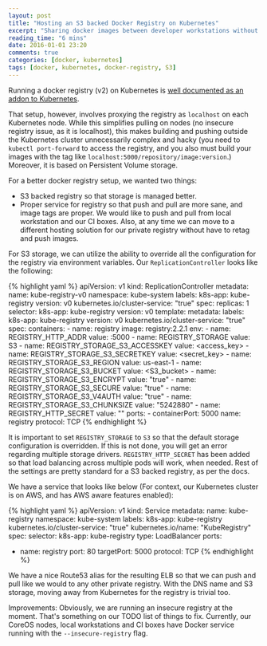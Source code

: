 ```yaml
---
layout: post
title: "Hosting an S3 backed Docker Registry on Kubernetes"
excerpt: "Sharing docker images between developer workstations without a registry"
reading_time: "6 mins"
date: 2016-01-01 23:20
comments: true
categories: [docker, kubernetes]
tags: [docker, kubernetes, docker-registry, S3]
---
```


Running a docker registry (v2) on Kubernetes is [well documented as an addon to Kubernetes](https://github.com/kubernetes/kubernetes/tree/master/cluster/addons/registry).

That setup, however, involves proxying the registry as `localhost` on each Kubernetes node. While this simplifies pulling on nodes (no insecure registry issue, as it is localhost), this makes building and pushing outside the Kubernetes cluster unnecessarily complex and hacky  (you need to `kubectl port-forward` to access the registry, and you also must build your images with the tag like `localhost:5000/repository/image:version`.) Moreover, it is based on Persistent Volume storage.

For a better docker registry setup, we wanted two things:

 - S3 backed registry so that storage is managed better.
 - Proper service for registry so that push and pull are more sane, and image tags are proper. We would like to push and pull from local workstation and our CI boxes. Also, at any time we can move to a different hosting solution for our private registry without have to retag and push images.

For S3 storage, we can utilize the ability to override all the configuration for the registry via environment variables. Our `ReplicationController` looks like the following:

{% highlight yaml %}
apiVersion: v1
kind: ReplicationController
metadata:
  name: kube-registry-v0
  namespace: kube-system
  labels:
    k8s-app: kube-registry
    version: v0
    kubernetes.io/cluster-service: "true"
spec:
  replicas: 1
  selector:
    k8s-app: kube-registry
    version: v0
  template:
    metadata:
      labels:
        k8s-app: kube-registry
        version: v0
        kubernetes.io/cluster-service: "true"
    spec:
      containers:
      - name: registry
        image: registry:2.2.1
        env:
        - name: REGISTRY_HTTP_ADDR
          value: :5000
        - name: REGISTRY_STORAGE
          value: S3
        - name: REGISTRY_STORAGE_S3_ACCESSKEY
          value: <access_key>
        - name: REGISTRY_STORAGE_S3_SECRETKEY
          value: <secret_key>
        - name: REGISTRY_STORAGE_S3_REGION
          value: us-east-1
        - name: REGISTRY_STORAGE_S3_BUCKET
          value: <S3_bucket>
        - name: REGISTRY_STORAGE_S3_ENCRYPT
          value: "true"
        - name: REGISTRY_STORAGE_S3_SECURE
          value: "true"
        - name: REGISTRY_STORAGE_S3_V4AUTH
          value: "true"
        - name: REGISTRY_STORAGE_S3_CHUNKSIZE
          value: "5242880"
        - name: REGISTRY_HTTP_SECRET
          value: "<secret>"
        ports:
        - containerPort: 5000
          name: registry
          protocol: TCP
{% endhighlight %}

It is important to set `REGISTRY_STORAGE` to `S3` so that the default storage configuration is overridden. If this is not done, you will get an error regarding multiple storage drivers. `REGISTRY_HTTP_SECRET` has been added so that load balancing across multiple pods will work, when needed. Rest of the settings are pretty standard for a S3 backed registry, as per the docs.

We have a service that looks like below (For context, our Kubernetes cluster is on AWS, and has AWS aware features enabled):

{% highlight yaml %}
apiVersion: v1
kind: Service
metadata:
  name: kube-registry
  namespace: kube-system
  labels:
    k8s-app: kube-registry
    kubernetes.io/cluster-service: "true"
    kubernetes.io/name: "KubeRegistry"
spec:
  selector:
    k8s-app: kube-registry
  type: LoadBalancer
  ports:
  - name: registry
    port: 80
    targetPort: 5000
    protocol: TCP
{% endhighlight %}

We have a nice Route53 alias for the resulting ELB so that we can push and pull like we would to any other private registry. With the DNS name and S3 storage, moving away from Kubernetes for the registry is trivial too.

Improvements: Obviously, we are running an insecure registry at the moment. That's something on our TODO list of things to fix. Currently, our CoreOS nodes, local workstations and CI boxes have Docker service running with the `--insecure-registry` flag.

